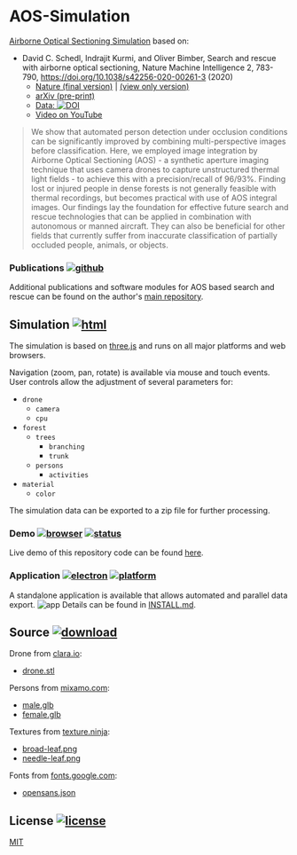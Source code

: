 # AOS-Simulation

[Airborne Optical Sectioning Simulation](https://aos.tensorware.app) based on:

- David C. Schedl, Indrajit Kurmi, and Oliver Bimber, Search and rescue with airborne optical sectioning, Nature Machine Intelligence 2, 783-790, https://doi.org/10.1038/s42256-020-00261-3 (2020)
  - [Nature (final version)](https://www.nature.com/articles/s42256-020-00261-3) | [(view only version)](https://rdcu.be/cbcf2)
  - [arXiv (pre-print)](https://arxiv.org/pdf/2009.08835.pdf)
  - [Data: ](https://doi.org/10.5281/zenodo.3894773) [![DOI](https://zenodo.org/badge/DOI/10.5281/zenodo.3894773.svg)](https://doi.org/10.5281/zenodo.3894773)
  - [Video on YouTube](https://www.youtube.com/watch?v=kyKVQYG-j7U)

> We show that automated person detection under occlusion conditions can be significantly improved by combining multi-perspective images before classification. Here, we employed image integration by Airborne Optical Sectioning (AOS) - a synthetic aperture imaging technique that uses camera drones to capture unstructured thermal light fields - to achieve this with a precision/recall of 96/93%. Finding lost or injured people in dense forests is not generally feasible with thermal recordings, but becomes practical with use of AOS integral images. Our findings lay the foundation for effective future search and rescue technologies that can be applied in combination with autonomous or manned aircraft. They can also be beneficial for other fields that currently suffer from inaccurate classification of partially occluded people, animals, or objects.

### Publications [![github](https://img.shields.io/badge/github-gray?logo=github&logoColor=white)](#Publications)

Additional publications and software modules for AOS based search and rescue can be found on the author's [main repository](https://github.com/JKU-ICG/AOS).

## Simulation [![html](https://img.shields.io/badge/html-gray?logo=html5&logoColor=white)](#Simulation)

The simulation is based on [three.js](https://threejs.org) and runs on all major platforms and web browsers.

Navigation (zoom, pan, rotate) is available via mouse and touch events.
User controls allow the adjustment of several parameters for:

- `drone`
  - `camera`
  - `cpu`
- `forest`
  - `trees`
    - `branching`
    - `trunk`
  - `persons`
    - `activities`
- `material`
  - `color`

The simulation data can be exported to a zip file for further processing.

### Demo [![browser](https://img.shields.io/badge/browser-gray?logo=googlechrome&logoColor=white)](#Demo) [![status](https://img.shields.io/badge/status-up-brightgreen)](#Demo)

Live demo of this repository code can be found [here](https://aos.tensorware.app).

### Application [![electron](https://img.shields.io/badge/electron-gray?logo=electron&logoColor=white)](#Application) [![platform](https://img.shields.io/badge/platform-windows%20|%20linux%20|%20macos-lightgrey)](#Application)

A standalone application is available that allows automated and parallel data export.
![app](/img/app.gif)
Details can be found in [INSTALL.md](/INSTALL.md).

## Source [![download](https://img.shields.io/badge/download-free-lightgrey)](#Source)

Drone from [clara.io](https://clara.io):

- [drone.stl](https://clara.io/view/1c6e9fef-d10d-42d0-8493-d619c2b95f55)

Persons from [mixamo.com](https://www.mixamo.com):

- [male.glb](https://www.mixamo.com/#/?page=1&query=Y-Bot&type=Character)
- [female.glb](https://www.mixamo.com/#/?page=1&query=X-Bot&type=Character)

Textures from [texture.ninja](https://texture.ninja):

- [broad-leaf.png](https://texture.ninja/textures/Leaves/4)
- [needle-leaf.png](https://texture.ninja/textures/Leaves/4)

Fonts from [fonts.google.com](https://fonts.google.com):

- [opensans.json](https://fonts.google.com/specimen/Open+Sans)

## License [![license](https://img.shields.io/badge/license-MIT-green)](#License)

[MIT](/LICENSE)
